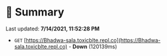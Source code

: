 # 📖 Summary
Last updated: **7/14/2021, 11:52:28 PM**

- `GET` [https://Bhadwa-sala.toxicblte.repl.co](https://Bhadwa-sala.toxicblte.repl.co) - **Down** (120139ms)
